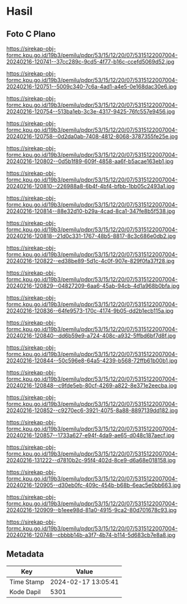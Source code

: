 # Hasil

## Foto C Plano

https://sirekap-obj-formc.kpu.go.id/19b3/pemilu/pdpr/53/15/12/20/07/5315122007004-20240216-120741--37cc289c-9cd5-4f77-b16c-ccefd5069d52.jpg

https://sirekap-obj-formc.kpu.go.id/19b3/pemilu/pdpr/53/15/12/20/07/5315122007004-20240216-120751--5009c340-7c6a-4ad1-a4e5-0e168dac30e6.jpg

https://sirekap-obj-formc.kpu.go.id/19b3/pemilu/pdpr/53/15/12/20/07/5315122007004-20240216-120754--513ba1eb-3c3e-4317-9425-76fc557e9456.jpg

https://sirekap-obj-formc.kpu.go.id/19b3/pemilu/pdpr/53/15/12/20/07/5315122007004-20240216-120758--0d2da0ab-7408-4812-8068-3787355fe25e.jpg

https://sirekap-obj-formc.kpu.go.id/19b3/pemilu/pdpr/53/15/12/20/07/5315122007004-20240216-120802--0d5b1f89-609f-4858-aa6f-b5acae163eb1.jpg

https://sirekap-obj-formc.kpu.go.id/19b3/pemilu/pdpr/53/15/12/20/07/5315122007004-20240216-120810--226988a8-6b4f-4bf4-bfbb-1bb05c2493a1.jpg

https://sirekap-obj-formc.kpu.go.id/19b3/pemilu/pdpr/53/15/12/20/07/5315122007004-20240216-120814--88e32d10-b29a-4cad-8ca1-347fe8b5f538.jpg

https://sirekap-obj-formc.kpu.go.id/19b3/pemilu/pdpr/53/15/12/20/07/5315122007004-20240216-120818--21d0c331-1767-48b5-8817-8c3c686e0db2.jpg

https://sirekap-obj-formc.kpu.go.id/19b3/pemilu/pdpr/53/15/12/20/07/5315122007004-20240216-120822--ed38be89-5d1c-4c0f-907e-829f0fa37f28.jpg

https://sirekap-obj-formc.kpu.go.id/19b3/pemilu/pdpr/53/15/12/20/07/5315122007004-20240216-120829--04827209-6aa6-45ab-94cb-4d1a968b0bfa.jpg

https://sirekap-obj-formc.kpu.go.id/19b3/pemilu/pdpr/53/15/12/20/07/5315122007004-20240216-120836--64fe9573-170c-4174-9b05-dd2b1ecb115a.jpg

https://sirekap-obj-formc.kpu.go.id/19b3/pemilu/pdpr/53/15/12/20/07/5315122007004-20240216-120840--dd6b59e9-a724-408c-a932-5ffbd6bf7d8f.jpg

https://sirekap-obj-formc.kpu.go.id/19b3/pemilu/pdpr/53/15/12/20/07/5315122007004-20240216-120844--50c596e8-64a5-4239-b568-72ffb61b00b1.jpg

https://sirekap-obj-formc.kpu.go.id/19b3/pemilu/pdpr/53/15/12/20/07/5315122007004-20240216-120848--c9fde5eb-80cf-4269-a822-8e371e2eecba.jpg

https://sirekap-obj-formc.kpu.go.id/19b3/pemilu/pdpr/53/15/12/20/07/5315122007004-20240216-120852--c9270ec6-3921-4075-8a88-8897139dd182.jpg

https://sirekap-obj-formc.kpu.go.id/19b3/pemilu/pdpr/53/15/12/20/07/5315122007004-20240216-120857--1733a627-e94f-4da9-ae65-d048c187aecf.jpg

https://sirekap-obj-formc.kpu.go.id/19b3/pemilu/pdpr/53/15/12/20/07/5315122007004-20240216-131222--d7810b2c-95f4-402d-8ce9-d6a68e018158.jpg

https://sirekap-obj-formc.kpu.go.id/19b3/pemilu/pdpr/53/15/12/20/07/5315122007004-20240216-120905--d30eb0fc-409c-454b-b68b-6eac5e0bb663.jpg

https://sirekap-obj-formc.kpu.go.id/19b3/pemilu/pdpr/53/15/12/20/07/5315122007004-20240216-120909--b1eee98d-81a0-4915-9ca2-80d701678c93.jpg

https://sirekap-obj-formc.kpu.go.id/19b3/pemilu/pdpr/53/15/12/20/07/5315122007004-20240216-120748--cbbbb14b-a3f7-4b74-b114-5d683cb7e8a8.jpg


## Metadata

| Key        | Value               |
| ---------- | ------------------- |
| Time Stamp | 2024-02-17 13:05:41 |
| Kode Dapil | 5301                |



